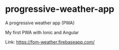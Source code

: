 # progressive-weather-app
A progressive weather app (PWA)

My first PWA with Ionic and Angular

Link: https://fom-weather.firebaseapp.com/
